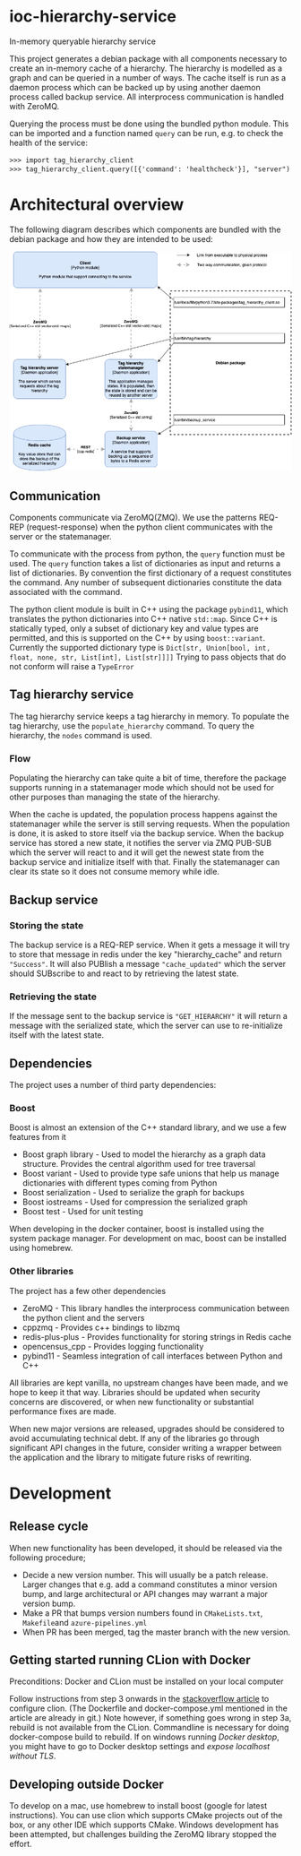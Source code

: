 # ioc-hierarchy-service
In-memory queryable hierarchy service

This project generates a debian package with all components necessary to
create an in-memory cache of a hierarchy. The hierarchy is modelled as
a graph and can be queried in a number of ways. The cache itself is run
as a daemon process which can be backed up by using another daemon
process called backup service. All interprocess communication is handled
with ZeroMQ.

Querying the process must be done using the bundled python module. This
can be imported and a function named `query` can be run, e.g. to check
the health of the service:

```
>>> import tag_hierarchy_client
>>> tag_hierarchy_client.query([{'command': 'healthcheck'}], "server")
```

# Architectural overview
The following diagram describes which components are bundled with the
debian package and how they are intended to be used:

![Architecture diagram](docs/hierarchy_daemon.png)

## Communication
Components communicate via ZeroMQ(ZMQ). We use the patterns REQ-REP
(request-response) when the python client communicates with the server
or the statemanager.

To communicate with the process from python, the `query` function must be
used. The `query` function takes a list of dictionaries as input
and returns a list of dictionaries. By convention the first
dictionary of a request constitutes the command. Any number of
subsequent dictionaries constitute the data associated with the command.

The python client module is built in C++ using the package `pybind11`, which
translates the python dictionaries into C++ native `std::map`. Since
C++ is statically typed, only a subset of dictionary key and value
types are permitted, and this is supported on the C++ by using
`boost::variant`. Currently the supported dictionary type is
`Dict[str, Union[bool, int, float, none, str, List[int], List[str]]]]`
Trying to pass objects that do not conform will raise a `TypeError`

## Tag hierarchy service
The tag hierarchy service keeps a tag hierarchy in memory. To populate
the tag hierarchy, use the `populate_hierarchy` command. To query the
hierarchy, the `nodes` command is used.

### Flow
Populating the hierarchy can take quite a bit of time, therefore the
package supports running in a statemanager mode which should not be used
for other purposes than managing the state of the hierarchy.

When the cache is updated, the population process happens against the
statemanager while the server is still serving requests. When the
population is done, it is asked to store itself via the backup service.
When the backup service has stored a new state, it notifies the server
via ZMQ PUB-SUB which the server will react to and it will get the
newest state from the backup service and initialize itself with that.
Finally the statemanager can clear its state so it does not consume
memory while idle.

## Backup service

### Storing the state
The backup service is a REQ-REP service. When it gets a message it will
try to store that message in redis under the key "hierarchy_cache" and
return `"Success"`. It will also PUBlish a message `"cache_updated"`
which the server should SUBscribe to and react to by retrieving the
latest state. 

### Retrieving the state
If the message sent to the backup service is `"GET_HIERARCHY"` it will
return a message with the serialized state, which the server can use to
re-initialize itself with the latest state.

## Dependencies
The project uses a number of third party dependencies:

### Boost
Boost is almost an extension of the C++ standard library, and we use
a few features from it
* Boost graph library - Used to model the hierarchy as a graph data
structure. Provides the central algorithm used for tree traversal
* Boost variant - Used to provide type safe unions that help us manage
dictionaries with different types coming from Python
* Boost serialization -  Used to serialize the graph for backups
* Boost iostreams - Used for compression the serialized graph
* Boost test - Used for unit testing

When developing in the docker container, boost is installed using the
system package manager. For development on mac, boost can be installed
using homebrew.

### Other libraries
The project has a few other dependencies
* ZeroMQ - This library handles the interprocess communication between
the python client and the servers
* cppzmq - Provides c++ bindings to libzmq
* redis-plus-plus - Provides functionality for storing strings in Redis cache
* opencensus_cpp - Provides logging functionality
* pybind11 - Seamless integration of call interfaces between Python
and C++

All libraries are kept vanilla, no upstream changes have been made, and
we hope to keep it that way. Libraries should be updated when security
concerns are discovered, or when new functionality or substantial
performance fixes are made.

When new major versions are released, upgrades should be considered to
avoid accumulating technical debt. If any of the libraries go through
significant API changes in the future, consider writing a wrapper
between the application and the library to mitigate future risks of
rewriting.

# Development
## Release cycle
When new functionality has been developed, it should be released via the
following procedure;
* Decide a new version number. This will usually be a patch release. Larger changes
that e.g. add a command constitutes a minor version bump, and large architectural
or API changes may warrant a major version bump.
* Make a PR that bumps version numbers found in `CMakeLists.txt`, `Makefile`and 
`azure-pipelines.yml`
* When PR has been merged, tag the master branch with the new version. 

## Getting started running CLion with Docker
Preconditions: Docker and CLion must be installed on your local computer

Follow instructions from step 3 onwards in the [stackoverflow article](https://stackoverflow.com/questions/55272484/how-to-code-run-programs-in-a-docker-container-using-clion/55424792) 
to configure clion. (The Dockerfile and docker-compose.yml mentioned
in the article are already in git.) Note however, if something goes wrong in step 3a, rebuild is not available from
the CLion. Commandline is necessary for doing docker-compose build to rebuild. If on windows running _Docker desktop_, you 
might have to go to Docker desktop settings and _expose localhost without TLS_.

## Developing outside Docker
To develop on a mac, use homebrew to install boost (google for latest
instructions). You can use clion which supports CMake projects out of
the box, or any other IDE which supports CMake. Windows development has
been attempted, but challenges building the ZeroMQ library stopped the
effort.

